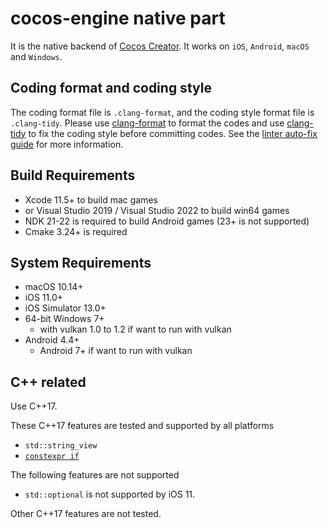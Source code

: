 cocos-engine native part
==========================

It is the native backend of [Cocos Creator](https://www.cocos.com/en/creator). It works on `iOS`, `Android`, `macOS` and `Windows`.

Coding format and coding style
---------------------------------

The coding format file is `.clang-format`, and the coding style format file is `.clang-tidy`. Please use [clang-format](https://clang.llvm.org/docs/ClangFormat.html) to format the codes and use [clang-tidy](http://clang.llvm.org/extra/index.html) to fix the coding style before committing codes. See the [linter auto-fix guide](docs/LINTER_AUTOFIX_GUIDE.md) for more information.


Build Requirements
--------------------------------
- Xcode 11.5+ to build mac games
- or Visual Studio 2019 / Visual Studio 2022 to build win64 games
- NDK 21-22 is required to build Android games (23+ is not supported)
- Cmake 3.24+ is required

System Requirements
--------------------------------
- macOS 10.14+
- iOS 11.0+
- iOS Simulator 13.0+
- 64-bit Windows 7+ 
  - with vulkan 1.0 to 1.2 if want to run with vulkan
- Android 4.4+
  - Android 7+ if want to run with vulkan

C++ related
--------------------------------
Use C++17.

These C++17 features are tested and supported by all platforms
  - `std::string_view`
  - [`constexpr if`](https://www.codingame.com/playgrounds/2205/7-features-of-c17-that-will-simplify-your-code/constexpr-if)

The following features are not supported
  - `std::optional` is not supported by iOS 11.

Other C++17 features are not tested.

